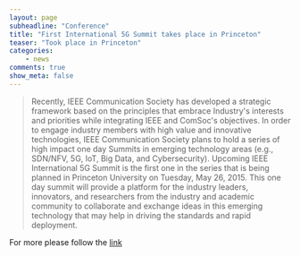 ```yaml
---
layout: page
subheadline: "Conference"
title: "First International 5G Summit takes place in Princeton"
teaser: "Took place in Princeton"
categories:
    - news    
comments: true
show_meta: false
---
```


> Recently, IEEE Communication Society has developed a strategic framework based on the principles that embrace Industry's interests and priorities while integrating IEEE and ComSoc's objectives. In order to engage industry members with high value and innovative technologies, IEEE Communication Society plans to hold a series of high impact one day Summits in emerging technology areas (e.g., SDN/NFV, 5G, IoT, Big Data, and Cybersecurity). Upcoming IEEE International 5G Summit is the first one in the series that is being planned in Princeton University on Tuesday, May 26, 2015. This one day summit will provide a platform for the industry leaders, innovators, and researchers from the industry and academic community to collaborate and exchange ideas in this emerging technology that may help in driving the standards and rapid deployment.

For more please follow the [link](http://5gsummit.org)